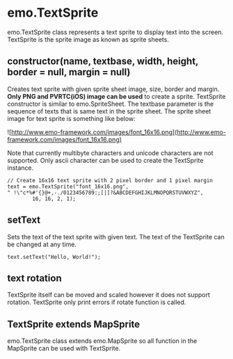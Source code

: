 # emo.TextSprite #

emo.TextSprite class represents a text sprite to display text into the screen. TextSprite is the sprite image as known as sprite sheets.

## constructor(name, textbase, width, height, border = null, margin = null) ##

Creates text sprite with given sprite sheet image, size, border and margin. **Only PNG and PVRTC(iOS) image can be used** to create a sprite. TextSprite constructor is similar to emo.SpriteSheet. The textbase parameter is the sequence of texts that is same text in the sprite sheet. The sprite sheet image for text sprite is something like below:

![http://www.emo-framework.com/images/font_16x16.png](http://www.emo-framework.com/images/font_16x16.png)

Note that currently multibyte characters and unicode characters are not supported. Only ascii character can be used to create the TextSprite instance.

```
// Create 16x16 text sprite with 2 pixel border and 1 pixel margin
text = emo.TextSprite("font_16x16.png",
" !\"c*%#'{}@+,-./0123456789:;[|]?&ABCDEFGHIJKLMNOPQRSTUVWXYZ",
		16, 16, 2, 1);
```

## setText ##

Sets the text of the text sprite with given text. The text of the TextSprite can be changed at any time.

```
text.setText("Hello, World!");
```

## text rotation ##

TextSprite itself can be moved and scaled however it does not support rotation. TextSprite only print errors if rotate function is called.

## TextSprite extends MapSprite ##

emo.TextSprite class extends emo.MapSprite so all function in the MapSprite can be used with TextSprite.